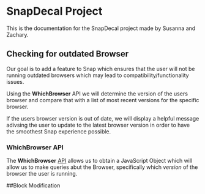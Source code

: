 # SnapDecal Project

This is the documentation for the SnapDecal project made by Susanna and Zachary.

## Checking for outdated Browser
  
  Our goal is to add a feature to Snap which ensures that the user will not be running
  outdated browsers which may lead to compatibility/functionality issues.
  
  Using the **WhichBrowser** API we will determine the version of the users
  browser and compare that with a list of most recent versions for the specific
  browser.
  
  If the users browser version is out of date, we will display a helpful message adivsing the 
  user to update to the latest browser version in order to have the smoothest Snap experience
  possible.
  
### WhichBrowser API
  The **WhichBrowser** [API](https://github.com/WhichBrowser/WhichBrowser) allows us to 
  obtain a JavaScript Object which will allow us to make queries abut the Browser, 
  specifically which *version* of the browser the user is running.
  



##Block Modification
